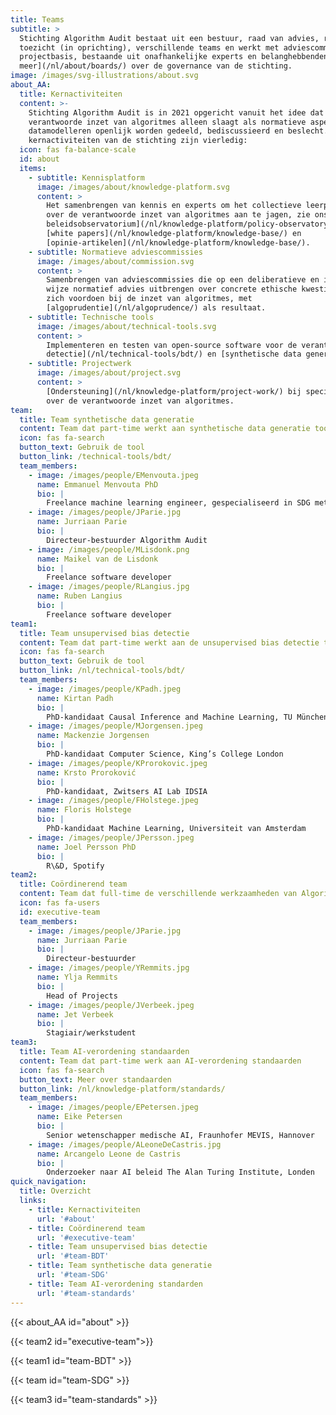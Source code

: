 ```yaml
---
title: Teams
subtitle: >
  Stichting Algorithm Audit bestaat uit een bestuur, raad van advies, raad van
  toezicht (in oprichting), verschillende teams en werkt met adviescommissies op
  projectbasis, bestaande uit onafhankelijke experts en belanghebbenden. [Lees
  meer](/nl/about/boards/) over de governance van de stichting.
image: /images/svg-illustrations/about.svg
about_AA:
  title: Kernactiviteiten
  content: >-
    Stichting Algorithm Audit is in 2021 opgericht vanuit het idee dat de
    verantwoorde inzet van algoritmes alleen slaagt als normatieve aspecten van
    datamodelleren openlijk worden gedeeld, bediscussieerd en beslecht. De
    kernactiviteiten van de stichting zijn vierledig:
  icon: fas fa-balance-scale
  id: about
  items:
    - subtitle: Kennisplatform
      image: /images/about/knowledge-platform.svg
      content: >
        Het samenbrengen van kennis en experts om het collectieve leerproces
        over de verantwoorde inzet van algoritmes aan te jagen, zie ons [AI
        beleidsobservatorium](/nl/knowledge-platform/policy-observatory/),
        [white papers](/nl/knowledge-platform/knowledge-base/) en
        [opinie-artikelen](/nl/knowledge-platform/knowledge-base/).
    - subtitle: Normatieve adviescommissies
      image: /images/about/commission.svg
      content: >
        Samenbrengen van adviescommissies die op een deliberatieve en inclusieve
        wijze normatief advies uitbrengen over concrete ethische kwesties die
        zich voordoen bij de inzet van algoritmes, met
        [algoprudentie](/nl/algoprudence/) als resultaat.
    - subtitle: Technische tools
      image: /images/about/technical-tools.svg
      content: >
        Implementeren en testen van open-source software voor de verantwoorde inzet van algoritmes en AI, o.a. unsupervised [bias
        detectie](/nl/technical-tools/bdt/) en [synthetische data generatie](/nl/technical-tools/sdg/);
    - subtitle: Projectwerk
      image: /images/about/project.svg
      content: >
        [Ondersteuning](/nl/knowledge-platform/project-work/) bij specifieke vragen vanuit de publieke en private sector
        over de verantwoorde inzet van algoritmes.
team:
  title: Team synthetische data generatie
  content: Team dat part-time werkt aan synthetische data generatie tool
  icon: fas fa-search
  button_text: Gebruik de tool
  button_link: /technical-tools/bdt/
  team_members:
    - image: /images/people/EMenvouta.jpeg
      name: Emmanuel Menvouta PhD
      bio: |
        Freelance machine learning engineer, gespecialiseerd in SDG methodologie
    - image: /images/people/JParie.jpg
      name: Jurriaan Parie
      bio: |
        Directeur-bestuurder Algorithm Audit
    - image: /images/people/MLisdonk.png
      name: Maikel van de Lisdonk
      bio: |
        Freelance software developer
    - image: /images/people/RLangius.jpg
      name: Ruben Langius
      bio: |
        Freelance software developer
team1:
  title: Team unsupervised bias detectie
  content: Team dat part-time werkt aan de unsupervised bias detectie tool
  icon: fas fa-search
  button_text: Gebruik de tool
  button_link: /nl/technical-tools/bdt/
  team_members:
    - image: /images/people/KPadh.jpeg
      name: Kirtan Padh
      bio: |
        PhD-kandidaat Causal Inference and Machine Learning, TU München
    - image: /images/people/MJorgensen.jpeg
      name: Mackenzie Jorgensen
      bio: |
        PhD-kandidaat Computer Science, King’s College London
    - image: /images/people/KProrokovic.jpeg
      name: Krsto Proroković
      bio: |
        PhD-kandidaat, Zwitsers AI Lab IDSIA
    - image: /images/people/FHolstege.jpeg
      name: Floris Holstege
      bio: |
        PhD-kandidaat Machine Learning, Universiteit van Amsterdam
    - image: /images/people/JPersson.jpeg
      name: Joel Persson PhD
      bio: |
        R\&D, Spotify
team2:
  title: Coördinerend team
  content: Team dat full-time de verschillende werkzaamheden van Algorithm Audit coördineert.
  icon: fas fa-users
  id: executive-team
  team_members:
    - image: /images/people/JParie.jpg
      name: Jurriaan Parie
      bio: |
        Directeur-bestuurder
    - image: /images/people/YRemmits.jpg
      name: Ylja Remmits
      bio: |
        Head of Projects
    - image: /images/people/JVerbeek.jpeg
      name: Jet Verbeek
      bio: |
        Stagiair/werkstudent
team3:
  title: Team AI-verordening standaarden
  content: Team dat part-time werk aan AI-verordening standaarden
  icon: fas fa-search
  button_text: Meer over standaarden
  button_link: /nl/knowledge-platform/standards/
  team_members:
    - image: /images/people/EPetersen.jpeg
      name: Eike Petersen
      bio: |
        Senior wetenschapper medische AI, Fraunhofer MEVIS, Hannover
    - image: /images/people/ALeoneDeCastris.jpg
      name: Arcangelo Leone de Castris
      bio: |
        Onderzoeker naar AI beleid The Alan Turing Institute, Londen
quick_navigation:
  title: Overzicht
  links:
    - title: Kernactiviteiten
      url: '#about'
    - title: Coördinerend team
      url: '#executive-team'
    - title: Team unsupervised bias detectie
      url: '#team-BDT'
    - title: Team synthetische data generatie
      url: '#team-SDG'
    - title: Team AI-verordening standarden
      url: '#team-standards'
---
```


{{< about_AA id="about" >}}

{{< team2 id="executive-team">}}

{{< team1 id="team-BDT" >}}

{{< team id="team-SDG" >}}

{{< team3 id="team-standards" >}}